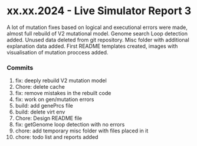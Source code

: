 <h1>xx.xx.2024 - Live Simulator Report 3</h1>

<p>
    A lot of mutation fixes based on logical and executional errors were made, almost full rebuild of V2 mutational model. Genome search Loop detection added. Unused data deleted from git repository. Misc folder with additional explanation data added. First README templates created, images with visualisation of mutation proccess added.
</p>

<h3>Commits</h3>
<ol>
    <li>fix: deeply rebuild V2 mutation model</li>
    <li>Chore: delete cache</li>
    <li>fix: remove mistakes in the rebuilt code</li>
    <li>fix: work on gen/mutation errors</li>
    <li>build: add genePrcs file</li>
    <li>build: delete virt env</li>
    <li>Chore: Design README file</li>
    <li>fix: getGenome loop detection with no errors</li>
    <li>chore: add temporary misc folder with files placed in it</li>
    <li>chore: todo list and reports added</li>
</ol>